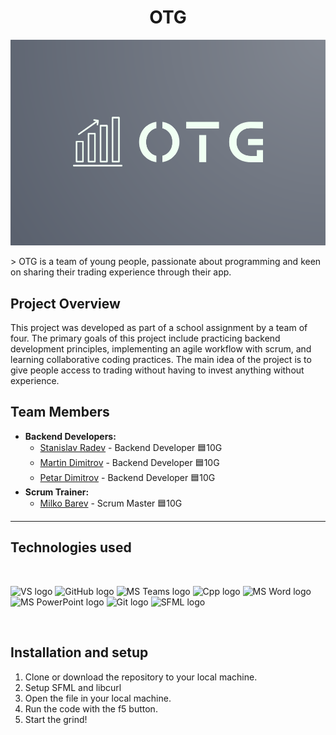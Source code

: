 <h1 align="center">OTG</h1>
<p align="center">
  <img src="images/OTGLogo.png" alt="Project Logo" width="800"/>
</p>
> OTG is a team of young people, passionate about programming and keen on sharing their trading experience through their app.

## Project Overview

This project was developed as part of a school assignment by a team of four.  The primary goals of this project include practicing backend development principles, implementing an agile workflow with scrum, and learning collaborative coding practices. The main idea of the project is to give people access to  trading without having to invest anything without experience.

## Team Members

- **Backend Developers:**
  - [Stanislav Radev](https://github.com/SNRadev22) - Backend Developer 🟦10G
  - [Martin Dimitrov](https://github.com/MEDimitrov22) - Backend Developer 🟦10G 
  - [Petar Dimitrov](https://github.com/PPDimitrov22) - Backend Developer 🟦10G 
- **Scrum Trainer:**
  - [Milko Barev](https://github.com/MSBarev22) - Scrum Master 🟦10G 

---

<h2 align = "left"> Technologies used </h2>
<br>
<p>
 <img src="https://upload.wikimedia.org/wikipedia/commons/thumb/2/2c/Visual_Studio_Icon_2022.svg/1200px-Visual_Studio_Icon_2022.svg.png" alt="VS  logo" width=48px/>
    <img src="https://img.icons8.com/nolan/64/github.png" alt="GitHub logo" width = "50px"/>
    <img src="https://img.icons8.com/color/344/microsoft-teams.png" alt = "MS Teams logo" width="50px" />
    <img src="https://upload.wikimedia.org/wikipedia/commons/thumb/1/18/ISO_C%2B%2B_Logo.svg/107px-ISO_C%2B%2B_Logo.svg.png" alt = "Cpp logo" with="50px" height="50px"/>
    <img src="https://img.icons8.com/color/344/ms-word.png" alt="MS Word logo" width=48px />
    <img src="https://img.icons8.com/color/344/ms-powerpoint.png" alt="MS PowerPoint logo" width=48px />
    <img src="https://upload.wikimedia.org/wikipedia/commons/thumb/3/3f/Git_icon.svg/1200px-Git_icon.svg.png" alt="Git logo" width=48px />
   <img src="https://upload.wikimedia.org/wikipedia/commons/thumb/a/a0/SFML_Logo.svg/2048px-SFML_Logo.svg.png" alt="SFML logo" width=48px />
 </p>
<br>



## Installation and setup

1. Clone or download the repository to your local machine.
2. Setup SFML and libcurl
3. Open the file in your local machine.
4. Run the code with the f5 button.
5. Start the grind!
